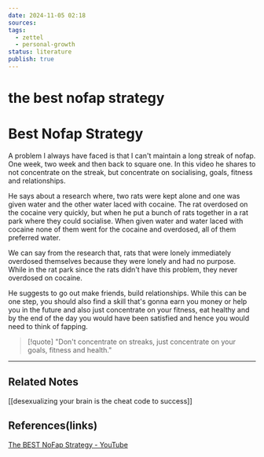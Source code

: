 ```yaml
---
date: 2024-11-05 02:18
sources: 
tags:
  - zettel
  - personal-growth
status: literature
publish: true
---
```

# the best nofap strategy

# Best Nofap Strategy

A problem I always have faced is that I can't maintain a long streak of nofap. One week, two week and then back to square one. In this video he shares to not concentrate on the streak, but concentrate on socialising, goals, fitness and relationships. 

He says about a research where, two rats were kept alone and one was given water and the other water laced with cocaine. The rat overdosed on the cocaine very quickly, but when he put a bunch of rats together in a rat park where they could socialise. When given water and water laced with cocaine none of them went for the cocaine and overdosed, all of them preferred water. 

We can say from the research that, rats that were lonely immediately overdosed themselves because they were lonely and had no purpose. While in the rat park since the rats didn't have this problem, they never overdosed on cocaine. 

He suggests to go out make friends, build relationships. While this can be one step, you should also find a skill that's gonna earn you money or help you in the future and also just concentrate on your fitness, eat healthy and by the end of the day you would have been satisfied and hence you would need to think of fapping. 

> [!quote]
> "Don't concentrate on streaks, just concentrate on your goals, fitness and health."

---
## Related Notes
[[desexualizing your brain is the cheat code to success]]

## References(links)
[The BEST NoFap Strategy - YouTube](https://youtu.be/hUJpHUWKjiY?si=weGpc-zp-Vgor6Pm)